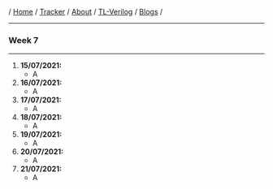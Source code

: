 / [Home](/index) / [Tracker](/gsoc-2021) / [About](pages/gsoc/about) / [TL-Verilog](pages/gsoc/TLV) / [Blogs](pages/blogs/gsoc-final-blog) /

---

### Week 7

---

1. **15/07/2021:** 
   * A
2. **16/07/2021:**
   * A
3. **17/07/2021:**
   * A
4. **18/07/2021:**
   * A
5. **19/07/2021:**
   * A
6. **20/07/2021:**
   * A
7. **21/07/2021:**
   * A
